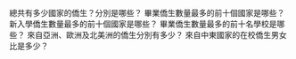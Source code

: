 總共有多少國家的僑生？分別是哪些？
畢業僑生數量最多的前十個國家是哪些？
新入學僑生數量最多的前十個國家是哪些？
畢業僑生數量最多的前十名學校是哪些？
來自亞洲、歐洲及北美洲的僑生分別有多少？
來自中東國家的在校僑生男女比是多少？

